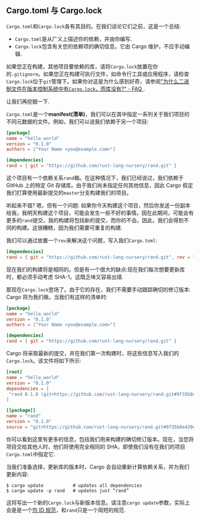 ## Cargo.toml 与 Cargo.lock

`Cargo.toml`和`Cargo.lock`各有其目的。在我们谈论它们之前，这是一个总结:

- `Cargo.toml`是从广义上描述你的依赖，并由你编写.
- `Cargo.lock`包含有关您的依赖项的确切信息。它由 Cargo 维护，不应手动编辑.

如果您正在构建，其他项目要依赖的库，请将`Cargo.lock`放置在你的`.gitignore`。如果您正在构建可执行文件，如命令行工具或应用程序，请检查`Cargo.lock`位于`git`管理下。如果你对这是为什么感到好奇，请参阅["为什么二进制文件在版本控制系统中有`Cargo.lock`，而库没有?" - FAQ ](../faq.md#why-do-binaries-have-cargolock-in-version-control-but-not-libraries).

让我们再挖掘一下.

`Cargo.toml`是一个**manifest(清单)**，我们可以在其中指定一系列关于我们项目的不同元数据的文件。例如，我们可以说我们依赖于另一个项目:

```toml
[package]
name = "hello_world"
version = "0.1.0"
authors = ["Your Name <you@example.com>"]

[dependencies]
rand = { git = "https://github.com/rust-lang-nursery/rand.git" }
```

这个项目有一个依赖关系`rand`箱。在这种情况下，我们已经说过，我们依赖于 GitHub 上的特定 Git 存储库。由于我们尚未指定任何其他信息，因此 Cargo 假定我们打算使用最新提交的`master`分支构建我们的项目。

听起来不错? 嗯，但有一个问题: 如果你今天构建这个项目，然后你发送一份副本给我，我明天构建这个项目，可能会发生一些不好的事情。因在此期间，可能会有更多的`rand`提交，我的构建将包括新的提交，而你的不会。因此，我们会得到不同的构建。这很糟糕，因为我们需要可重复的构建.

我们可以通过放置一个`rev`来解决这个问题，写入我们`Cargo.toml`:

```toml
[dependencies]
rand = { git = "https://github.com/rust-lang-nursery/rand.git", rev = "9f35b8e" }
```

现在我们的构建将是相同的。但是有一个很大的缺点:现在我们每次想要更新库时，都必须手动考虑 SHA-1。这既乏味又容易出错.

那现在`Cargo.lock`登场了。由于它的存在，我们不需要手动跟踪确切的修订版本: Cargo 将为我们做。当我们有这样的清单时:

```toml
[package]
name = "hello_world"
version = "0.1.0"
authors = ["Your Name <you@example.com>"]

[dependencies]
rand = { git = "https://github.com/rust-lang-nursery/rand.git" }
```

Cargo 将采取最新的提交，并在我们第一次构建时，将这些信息写入我们的`Cargo.lock`。该文件将如下所示:

```toml
[root]
name = "hello_world"
version = "0.1.0"
dependencies = [
 "rand 0.1.0 (git+https://github.com/rust-lang-nursery/rand.git#9f35b8e439eeedd60b9414c58f389bdc6a3284f9)"，
]

[[package]]
name = "rand"
version = "0.1.0"
source = "git+https://github.com/rust-lang-nursery/rand.git#9f35b8e439eeedd60b9414c58f389bdc6a3284f9"
```

你可以看到这里有更多的信息，包括我们用来构建的确切修订版本。现在，当您将项目交给其他人时，他们将使用完全相同的 SHA，即使我们没有在我们的项目`Cargo.toml`中指定它.

当我们准备选择，更新库的版本时，Cargo 会自动重新计算依赖关系，并为我们更新内容:

```shell
$ cargo update           # updates all dependencies
$ cargo update -p rand   # updates just “rand”
```

这将写出一个新的`Cargo.lock`与新版本信息。请注意`cargo update`参数，实际上会是是一个[包 ID 规范](../reference/pkgid-spec.md)，和`rand`只是一个简短的规范.
